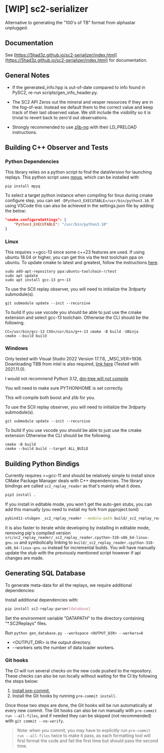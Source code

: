 # [WIP] sc2-serializer
Alternative to generating the "100's of TB" format from alphastar unplugged.

## Documentation

See [https://5had3z.github.io/sc2-serializer/index.html](https://5had3z.github.io/sc2-serializer/index.html) for documentation.

## General Notes

 - If the generated_info.hpp is out-of-date compared to info found in PySC2, re-run scripts/gen_info_header.py.

 - The SC2 API Zeros out the mineral and vesper resources if they are in the fog-of-war. Instead we default them to the correct value and keep track of their last observed value. We still include the visibility so it is trivial to revert back to zero'd out observations.

 - Strongly recommended to use [zlib-ng](https://github.com/zlib-ng/zlib-ng) with their LD_PRELOAD instructions.

## Building C++ Observer and Tests

### Python Dependencies

This library relies on a python script to find the dataVersion for launching replays. This python script uses [mpyq](https://github.com/eagleflo/mpyq), which can be installed with

```
pip install mpyq
```

To select a target python instance when compiling for linux during cmake configure step, you can set `-DPython3_EXECUTABLE=/usr/bin/python3.10`. If using VSCode this can also be achieved in the settings.json file by adding the below:

```json
"cmake.configureSettings": {
    "Python3_EXECUTABLE": "/usr/bin/python3.10"
}
```

### Linux

This requires >=gcc-13 since some c++23 features are used.
If using ubuntu 18.04 or higher, you can get this via the test toolchain ppa on ubuntu. To update cmake to latest and greatest, follow the instructions [here](https://apt.kitware.com/).

```
sudo add-apt-repository ppa:ubuntu-toolchain-r/test
sudo apt update
sudo apt install gcc-13 g++-13
```

To use the SCII replay observer, you will need to initialize the 3rdparty submodule(s).

```
git submodule update --init --recursive
```

To build if you use vscode you should be able to just use the cmake extension and select gcc-13 toolchain. Otherwise the CLI should be the following.

```
CC=/usr/bin/gcc-13 CXX=/usr/bin/g++-13 cmake -B build -GNinja
cmake --build build
```

### Windows

Only tested with Visual Studio 2022 Version 17.7.6, _MSC_VER=1936. Downloading TBB from intel is also required, [link here](https://www.intel.com/content/www/us/en/developer/articles/tool/oneapi-standalone-components.html#onetbb) (Tested with 2021.11.0).

I would not recommend Python 3.12, [dm-tree will not compile](https://github.com/google-deepmind/tree/issues/109)

You will need to make sure PYTHONHOME is set correctly.

This will compile both boost and zlib for you.

To use the SCII replay observer, you will need to initialize the 3rdparty submodule(s).

```
git submodule update --init --recursive
```

To build if you use vscode you should be able to just use the cmake extension Otherwise the CLI should be the following.

```
cmake -B build
cmake --build build --target ALL_BUILD
```

## Building Python Bindigs

Currently requires >=gcc-11 and should be relatively simple to install since CMake Package Manager deals with C++ dependencies. The library bindings are called `sc2_replay_reader` as that's mainly what it does.
```sh
pip3 install .
```

If you install in editable mode, you won't get the auto-gen stubs, you can add this manually (you need to install my fork from pyproject.toml)
```sh
pybind11-stubgen _sc2_replay_reader --module-path build/_sc2_replay_reader.cpython-310-x86_64-linux-gnu.so -o src/sc2_replay_reader
```

It is also faster to iterate while developing by installing in editable mode, removing pip's compiled version `src/sc2_replay_reader/_sc2_replay_reader.cpython-310-x86_64-linux-gnu.so` and symbolically linking to `build/_sc2_replay_reader.cpython-310-x86_64-linux-gnu.so` instead for incremental builds. You will have manually update the stub with the previously mentioned script however if api changes are made.

## Generating SQL Database

To generate meta-data for all the replays, we require additional dependencies:

Install additional dependencies with:
```bash
pip install sc2-replay-parser[database]
```

Set the environment variable "DATAPATH" to the directory containing "*.SC2Replays" files.

Run `python gen_database.py --workspace <OUTPUT_DIR> --workers=8`

- <OUTPUT_DIR> is the output directory.
- --workers sets the number of data loader workers.


### Git hooks
The CI will run several checks on the new code pushed to the repository. These checks can also be run locally without waiting for the CI by following the steps below:

1. [install pre-commit](https://pre-commit.com/#install),
2. Install the Git hooks by running `pre-commit install`.

Once those two steps are done, the Git hooks will be run automatically at every new commit. The Git hooks can also be run manually with `pre-commit run --all-files`, and if needed they can be skipped (not recommended) with `git commit --no-verify`.

> Note: when you commit, you may have to explicitly run `pre-commit run --all-files` twice to make it pass, as each formatting tool will first format the code and fail the first time but should pass the second time.
